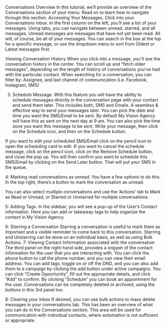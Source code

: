Conversations Overview
In this tutorial, we’ll provide an overview of the Conversations section of your menu. Read on to learn how to navigate through this section.
Accessing Your Messages.
Click into your Conversations inbox.
In the first column on the left, you’ll see a list of your messages.
Using tabs, you can navigate between unread, starred, and all messages. Unread messages are messages that have not yet been read. All will, of course, be all of your messages.
You can search in the box at the top for a specific message, or use the dropdown menu to sort from Oldest or Latest messages first.

Viewing Conversation History
When you click into a message, you'll see the conversation history in the center.
You can scroll up and “fetch older messages”, depending on the length of history of conversations you've had with the particular contact.
When searching for a conversation, you can filter by: Assignee, and last channel of communication (i.e. Facebook, Instagram, SMS)

3. Schedule Message. With this feature you will have the ability to schedule messages directly in the conversation page with your contact and send them later. This includes both, SMS and Emails. A seamless & effective way to send your messages later.
You can pick the date and time you want the SMS/Email to be sent. By default My Vision Agency will have this as sent on the next day at 9 am. You can also pick the time zone you want this message to be sent.
Write your message, then click on the Schedule icon, and then on the Schedule button.

If you want to edit your scheduled SMS/Email click on the pencil icon to open the scheduling card to edit. 
If you want to cancel the schedule message, click on the pencil icon, click on the Remove Schedule button, and close the pop up. 
You will then confirm you want to schedule this SMS/Email by clicking on the Send Later button. That will put your SMS in the queue.




4: Marking read conversations as unread. You have a few options to do this.
In the top right, there’s a button to mark the conversation as unread.

You can also select multiple conversations and use the ‘Actions’ tab to Mark as Read or Unread, or Starred or Unstarred for multiple conversations. 

5: Adding Tags. In the sidebar, you will see a pop-up of the User’s Contact information. Here you can add or takeaway tags to help organize the contact in My Vision Agency.

6: Starring a Conversation
Starring a conversation is useful to mark them as important and a visible reminder to come back to this conversation.
Starring and Unstarring can be done on an individual basis, as well as using Bulk Actions. 
7: Viewing Contact Information associated with the conversation
 The third panel on the right-hand side, provides a snippet of the contact information for the user that you are interacting with.
You can click the phone button to call the phone number, and you can view their email address.
You can add tags, toggle on or off the DND, and you can also add them to a campaign by clicking the add button under active campaigns.
You can click “Create Opportunity”, fill out the appropriate details, and click “Add” to confirm.
By clicking “Schedule” you can book an appointment for the user.
Conversations can be completely deleted or archived, using the buttons in this 3rd panel too.

8: Clearing your inbox
If desired, you can use bulk actions to mass delete messages in your conversations tab.
This has been an overview of what you can do in the Conversations section. This area will be used for communication with individual contacts, where automation is not sufficient or appropriate.

